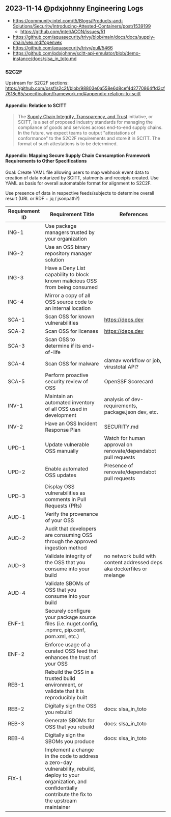 ## 2023-11-14 @pdxjohnny Engineering Logs

- https://community.intel.com/t5/Blogs/Products-and-Solutions/Security/Introducing-Attested-Containers/post/1539199
  - https://github.com/intel/ACON/issues/51
- https://github.com/aquasecurity/trivy/blob/main/docs/docs/supply-chain/vex.md#openvex
- https://github.com/aquasecurity/trivy/pull/5466
- https://github.com/pdxjohnny/scitt-api-emulator/blob/demo-instance/docs/slsa_in_toto.md

### S2C2F

Upstream for S2C2F sections: https://github.com/ossf/s2c2f/blob/98803e0a558e6d8cef4d2770864ffd3cf7618c65/specification/framework.md#appendix-relation-to-scitt

#### Appendix: Relation to SCITT

> The [Supply Chain Integrity, Transparency, and Trust](https://github.com/ietf-scitt) initiative, or SCITT, is a set of proposed industry standards for managing the compliance of goods and services across end-to-end supply chains. In the future, we expect teams to output "attestations of conformance" to the S2C2F requirements and store it in SCITT. The format of such attestations is to be determined.

#### Appendix: Mapping Secure Supply Chain Consumption Framework Requirements to Other Specifications

Goal: Create YAML file allowing users to map webhook event data to creation of data notarized by SCITT, statments and receipts created. Use YAML as basis for overall automatable format for alignment to S2C2F.

Use presence of data in respective feeds/subjects to determine overall result (URL or RDF + jq / jsonpath?)

| **Requirement ID** | **Requirement Title** | **References** |
| --- | --- | --- |
| ING-1 | Use package managers trusted by your organization | |
| ING-2 | Use an OSS binary repository manager solution | |
| ING-3 | Have a Deny List capability to block known malicious OSS from being consumed | |
| ING-4 | Mirror a copy of all OSS source code to an internal location | |
| SCA-1 | Scan OSS for known vulnerabilities | https://deps.dev |
| SCA-2 | Scan OSS for licenses | https://deps.dev |
| SCA-3 | Scan OSS to determine if its end-of-life | |
| SCA-4 | Scan OSS for malware | clamav workflow or job, virustotal API? |
| SCA-5 | Perform proactive security review of OSS | OpenSSF Scorecard |
| INV-1 | Maintain an automated inventory of all OSS used in development | analysis of dev-requirements, package.json dev, etc. |
| INV-2 | Have an OSS Incident Response Plan | SECURITY.md |
| UPD-1 | Update vulnerable OSS manually | Watch for human approval on renovate/dependabot pull requests |
| UPD-2 | Enable automated OSS updates | Presence of renovate/dependabot pull requests |
| UPD-3 | Display OSS vulnerabilities as comments in Pull Requests (PRs) | |
| AUD-1 | Verify the provenance of your OSS |  |
| AUD-2 | Audit that developers are consuming OSS through the approved ingestion method | |
| AUD-3 | Validate integrity of the OSS that you consume into your build | no network build with content addressed deps aka dockerfiles or melange |
| AUD-4 | Validate SBOMs of OSS that you consume into your build | |
| ENF-1 | Securely configure your package source files (i.e. nuget.config, .npmrc, pip.conf, pom.xml, etc.) | |
| ENF-2 | Enforce usage of a curated OSS feed that enhances the trust of your OSS | |
| REB-1 | Rebuild the OSS in a trusted build environment, or validate that it is reproducibly built | |
| REB-2 | Digitally sign the OSS you rebuild | docs: slsa_in_toto |
| REB-3 | Generate SBOMs for OSS that you rebuild | docs: slsa_in_toto |
| REB-4 | Digitally sign the SBOMs you produce | docs: slsa_in_toto |
| FIX-1 | Implement a change in the code to address a zero-day vulnerability, rebuild, deploy to your organization, and confidentially contribute the fix to the upstream maintainer | |